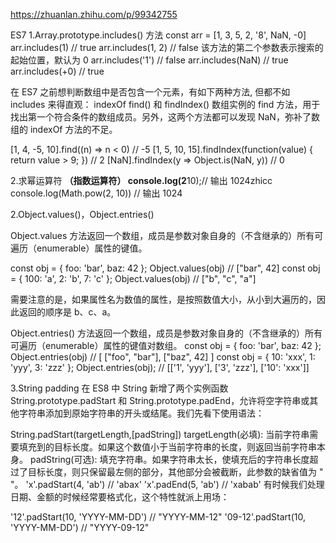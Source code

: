 
https://zhuanlan.zhihu.com/p/99342755

ES7
1.Array.prototype.includes() 方法
const arr = [1, 3, 5, 2, '8', NaN, -0]
arr.includes(1) // true
arr.includes(1, 2) // false 该方法的第二个参数表示搜索的起始位置，默认为 0
arr.includes('1') // false
arr.includes(NaN) // true
arr.includes(+0) // true

在 ES7 之前想判断数组中是否包含一个元素，有如下两种方法, 但都不如 includes 来得直观：
indexOf
find() 和 findIndex()
数组实例的 find 方法，用于找出第一个符合条件的数组成员。另外，这两个方法都可以发现 NaN，弥补了数组的 indexOf 方法的不足。

[1, 4, -5, 10].find((n) => n < 0) // -5
[1, 5, 10, 15].findIndex(function(value) {
  return value > 9;
}) // 2
[NaN].findIndex(y => Object.is(NaN, y)) // 0

2.求幂运算符 **（指数运算符）
console.log(2**10);// 输出 1024zhicc
console.log(Math.pow(2, 10)) // 输出 1024


2.Object.values()，Object.entries()

Object.values 方法返回一个数组，成员是参数对象自身的（不含继承的）所有可遍历（enumerable）属性的键值。

const obj = { foo: 'bar', baz: 42 };
Object.values(obj) // ["bar", 42]
const obj = { 100: 'a', 2: 'b', 7: 'c' };
Object.values(obj) // ["b", "c", "a"]

需要注意的是，如果属性名为数值的属性，是按照数值大小，从小到大遍历的，因此返回的顺序是 b、c、a。

Object.entries() 方法返回一个数组，成员是参数对象自身的（不含继承的）所有可遍历（enumerable）属性的键值对数组。
const obj = { foo: 'bar', baz: 42 };
Object.entries(obj) // [ ["foo", "bar"], ["baz", 42] ]
const obj = { 10: 'xxx', 1: 'yyy', 3: 'zzz' };
Object.entries(obj); // [['1', 'yyy'], ['3', 'zzz'], ['10': 'xxx']]

3.String padding
在 ES8 中 String 新增了两个实例函数 String.prototype.padStart 和 String.prototype.padEnd，允许将空字符串或其他字符串添加到原始字符串的开头或结尾。我们先看下使用语法：

String.padStart(targetLength,[padString])
targetLength(必填): 当前字符串需要填充到的目标长度。如果这个数值小于当前字符串的长度，则返回当前字符串本身。
padString(可选): 填充字符串。如果字符串太长，使填充后的字符串长度超过了目标长度，则只保留最左侧的部分，其他部分会被截断，此参数的缺省值为 " "。
'x'.padStart(4, 'ab') // 'abax'
'x'.padEnd(5, 'ab') // 'xabab'
有时候我们处理日期、金额的时候经常要格式化，这个特性就派上用场：

'12'.padStart(10, 'YYYY-MM-DD') // "YYYY-MM-12"
'09-12'.padStart(10, 'YYYY-MM-DD') // "YYYY-09-12"
